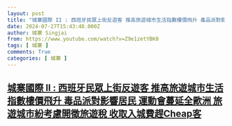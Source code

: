 ```yaml
---
layout: post
title: "城寨國際 II : 西班牙民眾上街反遊客 推高旅遊城市生活指數樓價飛升 毒品派對影響居民 運動會蔓延全歐洲 旅遊城市紛考慮開徵旅遊稅 收取入城費趕Cheap客"
date: 2024-07-27T15:43:48.000Z
author: 城寨 Singjai
from: https://www.youtube.com/watch?v=Z9e1zetYBK0
tags: [ 城寨 ]
comments: True
categories: [ 城寨 ]
---
```

<!--1722095028000-->
[城寨國際 II : 西班牙民眾上街反遊客 推高旅遊城市生活指數樓價飛升 毒品派對影響居民 運動會蔓延全歐洲 旅遊城市紛考慮開徵旅遊稅 收取入城費趕Cheap客](https://www.youtube.com/watch?v=Z9e1zetYBK0)
------

<div>

</div>
